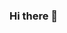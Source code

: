 ### Hi there 👋

<!--
**Perucho89/Perucho89** is a ✨ _special_ ✨ repository because its `README.md` (this file) appears on your GitHub profile.

Here are some ideas to get you started:

- 🔭 I’m currently working on Apple
- 🌱 I’m currently learning Data Science
- 👯 I’m looking to collaborate on ...
- 🤔 I’m looking for help with ...
- 💬 Ask me about ...
- 📫 How to reach me: pedro-.-89@hotmail.com
- 😄 Pronouns: ...
- ⚡ Fun fact: ...
-->
